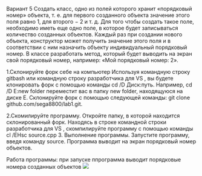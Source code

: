 Вариант 5 Создать класс, одно из полей которого хранит «порядковый номер» объекта, т. е. для первого созданного объекта значение этого поля равно 1, для второго − 2 и т. д. Для того чтобы создать такое поле,  необходимо иметь еще одно поле, в которое будет записываться количество созданных объектов. Каждый раз при создании нового объекта, конструктор может получить значение этого поля и в соответствии с ним назначить объекту индивидуальный порядковый номер. В классе разработать метод, который будет выводить на экран свой порядковый номер, например: «Мой порядковый номер: 2».



1.Склонируйте форк себе на компьютер Используя командную строку gitbash или командную строку разработчика для VS , вы будете клонировать форк с помощью команды cd /D Диск:путь. Например, cd /D E:new folder переместит вас в папку new folder, находящуюся на диске E.
Склонируйте форк с помощью следующей команды: git clone github.com/sega8800/lab1.git.

2.Скомилируйте программу. Откройте папку, в которой находится склонированный форк.
Находясь в строке командной строки разработчика для VS , скомпилируйте программу с помощью команды cl /EHsc source.cpp 
3. Выполнение программы. Запустите программу, введя команду source. Программа выводит на экран порядковый номер объектов.

Работа программы:
при запуске ппрограмма выводит порядковые номера созданных объектов
![](https://github.com/sega8800/screens/blob/main/%D0%A1%D0%BD%D0%B8%D0%BC%D0%BE%D0%BA%20%D1%8D%D0%BA%D1%80%D0%B0%D0%BD%D0%B0%20(66).png)

